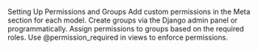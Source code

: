 Setting Up Permissions and Groups
Add custom permissions in the Meta section for each model.
Create groups via the Django admin panel or programmatically.
Assign permissions to groups based on the required roles.
Use @permission_required in views to enforce permissions.
